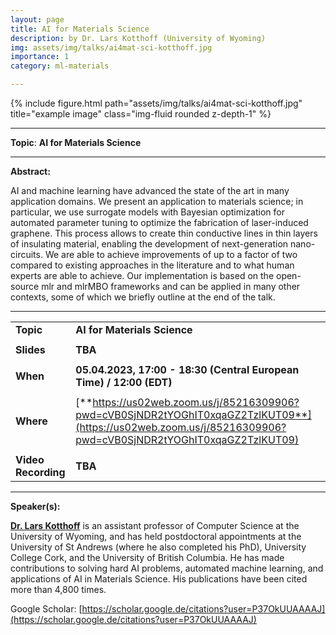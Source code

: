 ```yaml
---
layout: page
title: AI for Materials Science
description: by Dr. Lars Kotthoff (University of Wyoming)
img: assets/img/talks/ai4mat-sci-kotthoff.jpg
importance: 1
category: ml-materials

---
```




<div class="row">
    <div class="col-sm mt-3 mt-md-0">
        {% include figure.html path="assets/img/talks/ai4mat-sci-kotthoff.jpg" title="example image" class="img-fluid rounded z-depth-1" %}
    </div>
</div>
<hr>

**Topic**:  **AI for Materials Science**


<hr>

**Abstract:**  

AI and machine learning have advanced the state of the art in many application domains. We present an application to materials science; in particular, we use surrogate models with Bayesian optimization for automated parameter tuning to optimize the fabrication of laser-induced graphene. This process allows to create thin conductive lines in thin layers of insulating material, enabling the development of next-generation nano-circuits. We are able to achieve improvements of up to a factor of two compared to existing approaches in the literature and to what human experts are able to achieve. Our implementation is based on the open-source mlr and mlrMBO frameworks and can be applied in many other contexts, some of which we briefly outline at the end of the talk.

<hr>


|                     |                                                              |
| ------------------- | ------------------------------------------------------------ |
| **Topic**           | **AI for Materials Science**                                 |
|                     |                                                              |
| **Slides**          | **TBA**                                                      |
|                     |                                                              |
| **When**            | **05.04.2023, 17:00 - 18:30 (Central European Time) / 12:00 (EDT)** |
|                     |                                                              |
| **Where**           | [**https://us02web.zoom.us/j/85216309906?pwd=cVB0SjNDR2tYOGhIT0xqaGZ2TzlKUT09**](https://us02web.zoom.us/j/85216309906?pwd=cVB0SjNDR2tYOGhIT0xqaGZ2TzlKUT09) |
|                     |                                                              |
| **Video Recording** | **TBA**                                                      |

<hr>

**Speaker(s):**

**[Dr. Lars Kotthoff](http://cs.uwyo.edu/~larsko)** is an assistant professor of Computer Science at the University of Wyoming, and has held postdoctoral appointments at the University of St Andrews (where he also completed his PhD), University College Cork, and the University of British Columbia. He has made contributions to solving hard AI problems, automated machine learning, and applications of AI in Materials Science. His publications have been cited more than 4,800 times.

Google Scholar: [https://scholar.google.de/citations?user=P37OkUUAAAAJ](https://scholar.google.de/citations?user=P37OkUUAAAAJ) 
